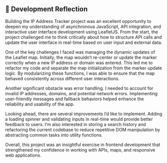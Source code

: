 ## 🧠 Development Reflection

Building the IP Address Tracker project was an excellent opportunity to deepen my understanding of asynchronous JavaScript, API integration, and interactive user interface development using LeafletJS. From the start, the project challenged me to think critically about how to structure API calls and update the user interface in real-time based on user input and external data.

One of the key challenges I faced was managing the dynamic updates of the Leaflet map. Initially, the map wouldn’t re-center or update the marker correctly when a new IP address or domain was entered. This led me to refactor my code and separate the map initialization from the marker update logic. By modularizing these functions, I was able to ensure that the map behaved consistently across different user interactions.

Another significant obstacle was error handling. I needed to account for invalid IP addresses, domains, and potential network errors. Implementing user-friendly messages and fallback behaviors helped enhance the reliability and usability of the app.

Looking ahead, there are several improvements I’d like to implement. Adding a loading spinner and validating inputs in real-time would provide better feedback to users. I’m also interested in storing a search history and refactoring the current codebase to reduce repetitive DOM manipulation by abstracting common tasks into utility functions.

Overall, this project was an insightful exercise in frontend development that strengthened my confidence in working with APIs, maps, and responsive web applications.
